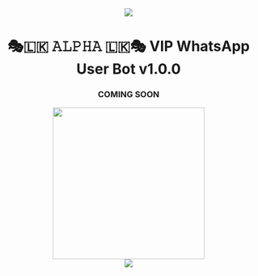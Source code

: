 <div align="center">		

<img src= "https://camo.githubusercontent.com/71b837571c48af3aa60a73dbc9d5936aa359d78efbfa8a6743cbbbc16b80ef4d/68747470733a2f2f63646e2e646973636f72646170702e636f6d2f6174746163686d656e74732f3830353930323039333930363630383138362f3830353931333937323533353539303932322f74656e6f722e676966"/>
</p>

<h1> 🎭🇱🇰 𝙰𝙻𝙿𝙷𝙰 🇱🇰🎭 VIP WhatsApp User Bot v1.0.0</h1>
</div>

<div align="center">
	
### COMING SOON 
  
<div align="center">
  <img src="https://telegra.ph/file/f3b0b4e681583334b7330.jpg" width="300" height="300">
	<div align="center">
<img src= "https://camo.githubusercontent.com/71b837571c48af3aa60a73dbc9d5936aa359d78efbfa8a6743cbbbc16b80ef4d/68747470733a2f2f63646e2e646973636f72646170702e636f6d2f6174746163686d656e74732f3830353930323039333930363630383138362f3830353931333937323533353539303932322f74656e6f722e676966"/>
</p>

